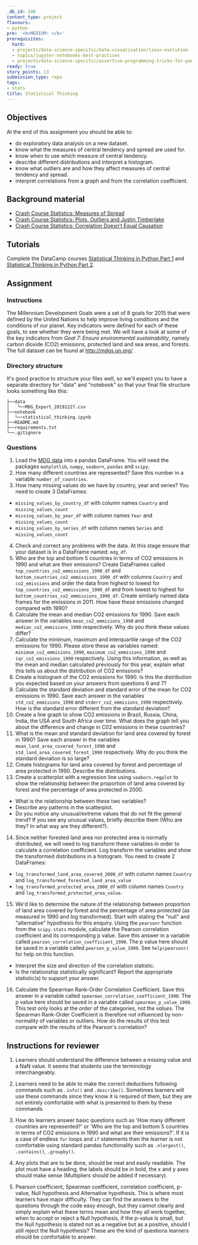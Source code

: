 ```yaml
---
_db_id: 248
content_type: project
flavours:
- python
pre: '<b>MEDIUM: </b>'
prerequisites:
  hard:
  - projects/data-science-specific/data-visualisation/linux-evolution
  - topics/jupyter-notebooks-best-practices
  - projects/data-science-specific/assertive-programming-tricks-for-pandas
ready: true
story_points: 13
submission_type: repo
tags:
- stats
title: Statistical Thinking
---
```


## Objectives

At the end of this assignment you should be able to:

- do exploratory data analysis on a new dataset.
- know what the measures of central tendency and spread are used for.
- know when to use which measure of central tendency.
- describe different distributions and interpret a histogram.
- know what outliers are and how they affect measures of central tendency and spread.
- interpret correlations from a graph and from the correlation coefficient.

## Background material

- [Crash Course Statistics: Measures of Spread](https://youtu.be/R4yfNi_8Kqw)
- [Crash Course Statistics: Plots, Outliers and Justin Timberlake](https://youtu.be/HMkllhBI91Y)
- [Crash Course Statistics: Correlation Doesn’t Equal Causation](https://youtu.be/GtV-VYdNt_g)

## Tutorials

Complete the DataCamp courses [Statistical Thinking in Python Part 1](https://www.datacamp.com/courses/statistical-thinking-in-python-part-1) and [Statistical Thinking in Python Part 2](https://www.datacamp.com/courses/statistical-thinking-in-python-part-2).

## Assignment

### Instructions

The Millennium Development Goals were a set of 8 goals for 2015 that were defined by the United Nations to help improve living conditions and the conditions of our planet. Key indicators were defined for each of these goals, to see whether they were being met. We will have a look at some of the key indicators from _Goal 7: Ensure environmental sustainability_, namely carbon dioxide (CO2) emissions, protected land and sea areas, and forests. The full dataset can be found at http://mdgs.un.org/ . 

### Directory structure
It's good practice to structure your files well, so we'll expect you to have a separate directory for "data" and "notebook" so that your final file structure looks something like this: 

```
├──data
│   └──MDG_Export_20191227.csv
├──notebook
│  └──statistical_thinking.ipynb
├──README.md
├──requirements.txt
└──.gitignore 
```

### Questions

1. Load the [MDG data](MDG_Export_20191227.csv) into a pandas DataFrame. You will need the packages `matplotlib`, `numpy`, `seaborn`, `pandas` and `scipy`.
2. How many different countries are represented? Save this number in a variable `number_of_countries`. 
3. How many missing values do we have by country, year and series? You need to create 3 DataFrames:

  - `missing_values_by_country_df` with column names `Country` and `missing_values_count`
  - `missing_values_by_year_df` with column names `Year` and `missing_values_count` 
  - `missing_values_by_series_df` with column names `Series` and `missing_values_count`

4. Check and correct any problems with the data. At this stage ensure that your dataset is in a DataFrame named: `mdg_df`. 
5. Who are the top and bottom 5 countries in terms of CO2 emissions in 1990 and what are their emissions? Create DataFrames called `top_countries_co2_emmissions_1990_df` and  `bottom_countries_co2_emmissions_1990_df` with columns `Country` and `co2_emissions` and order the data from highest to lowest for `top_countries_co2_emmissions_1990_df` and from lowest to highest for `bottom_countries_co2_emmissions_1990_df`. Create similarly named data frames for the emissions in 2011. How have these emissions changed compared with 1990?
6. Calculate the mean and median CO2 emissions for 1990. Save each answer in the variables `mean_co2_emmisions_1990` and `median_co2_emmisions_1990` respectively. Why do you think these values differ? 
7. Calculate the minimum, maximum and interquartile range of the CO2 emissions for 1990. Please store these as variables named: `minimum_co2_emmisions_1990`, `maximum_co2_emmisions_1990` and `iqr_co2_emissions_1990` respectively. Using this information, as well as the mean and median calculated previously for this year, explain what this tells us about the distribution of CO2 emissions?
8. Create a histogram of the CO2 emissions for 1990. Is this the distribution you expected based on your answers from questions 6 and 7? 
9. Calculate the standard deviation and standard error of the mean for CO2 emissions in 1990. Save each answer in the variables `std_co2_emmisions_1990` and `stderr_co2_emmisions_1990` respectively. How is the standard error different from the standard deviation? 
10. Create a line graph to show CO2 emissions in Brazil, Russia, China, India, the USA and South Africa over time. What does the graph tell you about the difference and change in C02 emissions in these countries?
11. What is the mean and standard deviation for land area covered by forest in 1990? Save each answer in the variables `mean_land_area_covered_forest_1990` and `std_land_area_covered_forest_1990` respectively. Why do you think the standard deviation is so large? 
12. Create histograms for land area covered by forest and percentage of area protected in 1990. Describe the distributions.
13. Create a scatterplot with a regression line using `seaborn.regplot` to show the relationship between the proportion of land area covered by forest and the percentage of area protected in 2000.

  - What is the relationship between these two variables?
  - Describe any patterns in the scatterplot.
  - Do you notice any unusual/extreme values that do not fit the general trend? If you see any unusual values, briefly describe them (Who are they? In what way are they different?).

14. Since neither forested land area nor protected area is normally distributed, we will need to log transform these variables in order to calculate a correlation coefficient. Log transform the variables and show the transformed distributions in a histogram. You need to create 2 DataFrames:
  - `log_transformed_land_area_covered_2000_df` with column names `Country` and `log_transformed_forested_land_area_value`
  - `log_transformed_protected_area_2000_df` with column names `Country` and `log_transformed_protected_area_value`.

15. We'd like to determine the nature of the relationship between proportion of land area covered by forest and the percentage of area protected (as measured in 1990 and log transformed). Start with stating the "null" and "alternative" hypothesis for this enquiry. Using the `pearsonr` function from the `scipy.stats` module, calculate the Pearson correlation coefficient and its corresponding p value. Save this answer in a variable called `pearson_correlation_coefficient_1990`. The p value here should be saved in a variable called `pearson_p_value_1990`. See `help(pearsonr)` for help on this function.

  - Interpret the size and direction of the correlation statistic.
  - Is the relationship statistically significant? Report the appropriate statistic(s) to support your answer.

16. Calculate the Spearman Rank-Order Correlation Coefficient. Save this answer in a variable called `spearman_correlation_coefficient_1990`. The p value here should be saved in a variable called `spearman_p_value_1990`. This test only looks at the _order_ of the categories, not the _values_. The Spearman Rank-Order Coefficient is therefore not influenced by non-normality of variables or outliers. How do the results of this test compare with the results of the Pearson's correlation?

## Instructions for reviewer

1. Learners should understand the difference between a missing value and a NaN value.  It seems that students use
   the terminology interchangeably.

2. Learners need to be able to make the correct deductions following commands such as `.info()` and `.describe()`.
   Sometimes learners will use these commands since they know it is required of them, but they are not entirely
   comfortable with what is presented to them by these commands.

3. How do learners answer basic questions such as 'How many different countries are represented?' or  'Who are the top and 
   bottom 5 countries in terms of CO2 emissions in 1990 and what are their emissions?'.  If it is a case of 
   endless `for` loops and `if` statements then the learner is not comfortable using standard pandas functionality such as 
   `.nlargest()`, `.contains()`, `.groupby()`. 

4. Any plots that are to be done, should be neat and easily readable.  The plot must have a heading, the labels should
   be in bold, the x and y axes should make sense (Multipliers should be added if necessary).

5. Pearson coefficient, Spearman coefficient, correlation coefficient, p-value, Null hypothesis and Alternative hypothesis.
   This is where most learners have major difficulty.  They can find the answers to the questions through the code easy
   enough, but they cannot clearly and simply explain what these terms mean and how they all work together, when to accept
   or reject a Null hypothesis, if the p-value is small, but the Null hypothesis is stated not as a negative but as
   a positive, should I still reject the Null hypothesis?  These are the kind of questions learners should be
   comfortable to answer.